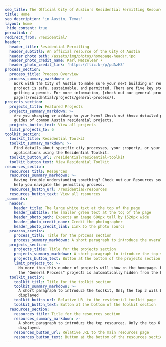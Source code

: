 ```yaml
---
seo_title: The Official City of Austin's Residential Permitting Resource
title: Home
seo_description: 'in Austin, Texas'
layout: home
_hide_content: true
permalink: /
redirect_from: /residential/
header:
  header_title: Residential Permitting
  header_subtitle: An official resource of the City of Austin
  header_photo_path: /assets/img/photos/homepage-header.jpg
  header_photo_credit_name: Karl Metzelear •
  header_photo_credit_link: 'https://flic.kr/p/pdAzH3'
process_section:
  process_title: Process Overview
  process_summary_markdown: >-
    Work with the City of Austin to make sure your next building or renovation
    project is safe, sustainable, and permitted. There are five key steps to
    getting a permit. For more information, [check out our general process
    page](/residential/projects/general-process/).
projects_section:
  projects_title: Featured Projects
  projects_summary_markdown: >-
    Are you changing or adding to your home? Check out these detailed permitting
    guides of common Austin residential projects.
  projects_button_text: View all projects
  limit_projects_to: 6
toolkit_section:
  toolkit_title: Residential Toolkit
  toolkit_summary_markdown: >-
    Find details about specific city processes, your property, or your
    applications using the Residential Toolkit.
  toolkit_button_url: /residential/residential-toolkit
  toolkit_button_text: View Residential Toolkit
resources_section:
  resources_title: Resources
  resources_summary_markdown: >-
    Having trouble understanding something? Check out our Resources section to
    help you navigate the permitting process.
  resources_button_url: /residential/resources
  resources_button_text: View all resources
_comments:
  header:
    header_title: The large white text at the top of the page
    header_subtitle: The smaller green text at the top of the page
    header_photo_path: Expects an image 680px tall by 1520px wide
    header_photo_credit_name: Credit the photographer
    header_photo_credit_link: Link to the photo source
  process_section:
    process_title: Title for the process section
    process_summary_markdown: A short paragraph to introduce the overall process.
  projects_section:
    projects_title: Title for the projects section
    projects_summary_markdown: A short paragraph to introduce the top set of projects
    projects_button_text: Button at the bottom of the projects section
    limit_projects_to: >-
      No more than this number of projects will show on the homepage. Note that
      the "General Process" projects is automatically hidden from the homepage.
  toolkit_section:
    toolkit_title: Title for the toolkit section
    toolkit_summary_markdown: >-
      A short paragraph to introduce the toolkit, Only the top 3 will be
      displayed
    toolkit_button_url: Relative URL to the residential toolkit page
    toolkit_button_text: Button at the bottom of the toolkit section
  resources_section:
    resources_title: Title for the resources section
    resources_summary_markdown: >-
      A short paragraph to introduce the top resources. Only the top 6 will be
      displayed.
    resources_button_url: Relative URL to the main resources page
    resources_button_text: Button at the bottom of the resources section
---
```

